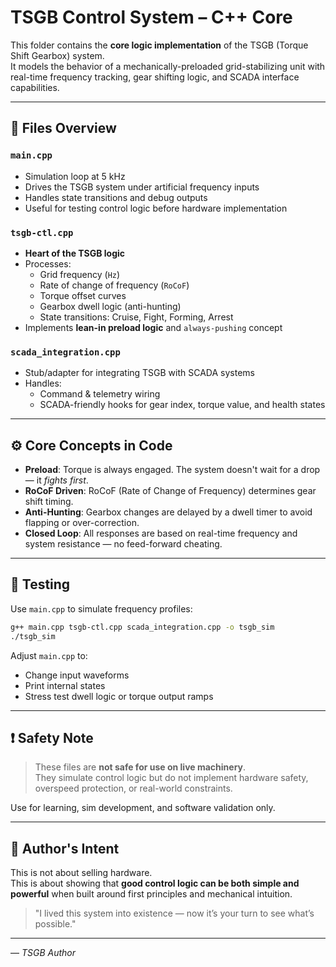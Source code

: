 
# TSGB Control System – C++ Core

This folder contains the **core logic implementation** of the TSGB (Torque Shift Gearbox) system.  
It models the behavior of a mechanically-preloaded grid-stabilizing unit with real-time frequency tracking, gear shifting logic, and SCADA interface capabilities.

---

## 📄 Files Overview

### `main.cpp`
- Simulation loop at 5 kHz
- Drives the TSGB system under artificial frequency inputs
- Handles state transitions and debug outputs
- Useful for testing control logic before hardware implementation

### `tsgb-ctl.cpp`
- **Heart of the TSGB logic**
- Processes:
  - Grid frequency (`Hz`)
  - Rate of change of frequency (`RoCoF`)
  - Torque offset curves
  - Gearbox dwell logic (anti-hunting)
  - State transitions: Cruise, Fight, Forming, Arrest
- Implements **lean-in preload logic** and `always-pushing` concept

### `scada_integration.cpp`
- Stub/adapter for integrating TSGB with SCADA systems
- Handles:
  - Command & telemetry wiring
  - SCADA-friendly hooks for gear index, torque value, and health states

---

## ⚙️ Core Concepts in Code

- **Preload**: Torque is always engaged. The system doesn't wait for a drop — it *fights first*.
- **RoCoF Driven**: RoCoF (Rate of Change of Frequency) determines gear shift timing.
- **Anti-Hunting**: Gearbox changes are delayed by a dwell timer to avoid flapping or over-correction.
- **Closed Loop**: All responses are based on real-time frequency and system resistance — no feed-forward cheating.

---

## 🧪 Testing

Use `main.cpp` to simulate frequency profiles:
```bash
g++ main.cpp tsgb-ctl.cpp scada_integration.cpp -o tsgb_sim
./tsgb_sim
```

Adjust `main.cpp` to:
- Change input waveforms
- Print internal states
- Stress test dwell logic or torque output ramps

---

## ❗ Safety Note

> These files are **not safe for use on live machinery**.  
> They simulate control logic but do not implement hardware safety, overspeed protection, or real-world constraints.

Use for learning, sim development, and software validation only.

---

## 🧠 Author's Intent

This is not about selling hardware.  
This is about showing that **good control logic can be both simple and powerful** when built around first principles and mechanical intuition.

> "I lived this system into existence — now it’s your turn to see what’s possible."

---

— *TSGB Author*
